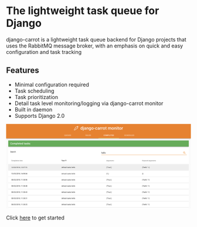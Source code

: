 # The lightweight task queue for Django

    
django-carrot is a lightweight task queue backend for Django projects that uses the RabbitMQ message broker, with an
emphasis on quick and easy configuration and task tracking

## Features

- Minimal configuration required
- Task scheduling
- Task prioritization
- Detail task level monitoring/logging via django-carrot monitor
- Built in daemon
- Supports Django 2.0


![Carrot monitor](images/1.0/monitor.png "Carrot monitor")


Click [here](quick-start.md) to get started




